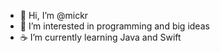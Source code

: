 - 👋 Hi, I’m @mickr
- 👀 I’m interested in programming and big ideas
- ☕ I’m currently learning Java and Swift 

<!---
mickr/mickr is a ✨ special ✨ repository because its `README.md` (this file) appears on your GitHub profile.
You can click the Preview link to take a look at your changes.
--->
